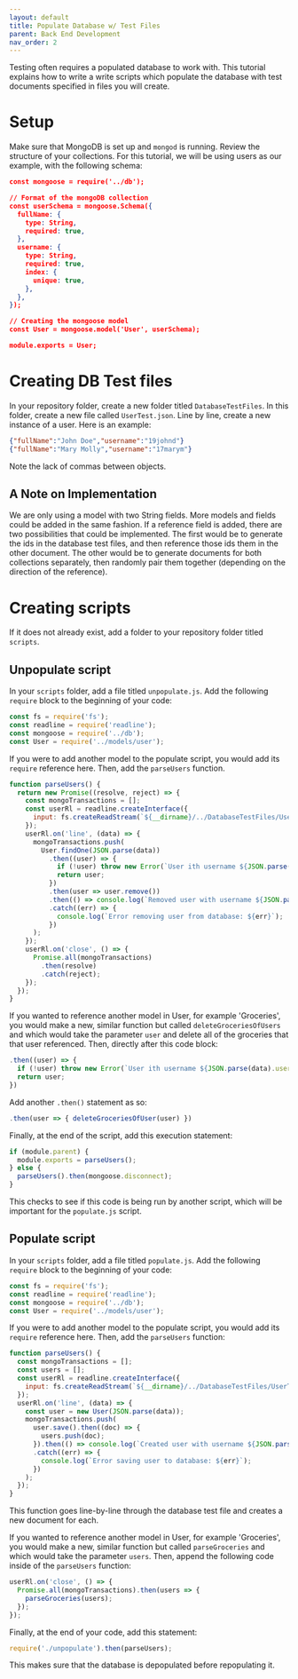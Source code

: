 ```yaml
---
layout: default
title: Populate Database w/ Test Files
parent: Back End Development
nav_order: 2
---
```


Testing often requires a populated database to work with. This tutorial explains how to write a write scripts which populate the database with test documents specified in files you will create.

# Setup

Make sure that MongoDB is set up and `mongod` is running. Review the structure of your collections. For this tutorial, we will be using users as our example, with the following schema:

````json
const mongoose = require('../db');

// Format of the mongoDB collection
const userSchema = mongoose.Schema({
  fullName: {
    type: String,
    required: true,
  },
  username: {
    type: String,
    required: true,
    index: {
      unique: true,
    },
  },
});

// Creating the mongoose model
const User = mongoose.model('User', userSchema);

module.exports = User;
````

# Creating DB Test files

In your repository folder, create a new folder titled `DatabaseTestFiles`. In this folder, create a new file called `UserTest.json`. Line by line, create a new instance of a user. Here is an example:

````json
{"fullName":"John Doe","username":"19johnd"}
{"fullName":"Mary Molly","username":"17marym"}
````

Note the lack of commas between objects.

## A Note on Implementation

We are only using a model with two String fields. More models and fields could be added in the same fashion. If a reference field is added, there are two possibilities that could be implemented. The first would be to generate the ids in the database test files, and then reference those ids them in the other document. The other would be to generate documents for both collections separately, then randomly pair them together (depending on the direction of the reference). 

# Creating scripts

If it does not already exist, add a folder to your repository folder titled `scripts`.

## Unpopulate script

In your `scripts` folder, add a file titled `unpopulate.js`.
Add the following `require` block to the beginning of your code:

````js
const fs = require('fs');
const readline = require('readline');
const mongoose = require('../db');
const User = require('../models/user');
````

If you were to add another model to the populate script, you would add its `require` reference here.
Then, add the `parseUsers` function.

````js
function parseUsers() {
  return new Promise((resolve, reject) => {
    const mongoTransactions = [];
    const userRl = readline.createInterface({
      input: fs.createReadStream(`${__dirname}/../DatabaseTestFiles/UserTest.json`),
    });
    userRl.on('line', (data) => {
      mongoTransactions.push(
        User.findOne(JSON.parse(data))
          .then((user) => {
            if (!user) throw new Error(`User ith username ${JSON.parse(data).username} does not exist`);
            return user;
          })
          .then(user => user.remove())
          .then(() => console.log(`Removed user with username ${JSON.parse(data).username}`))
          .catch((err) => {
            console.log(`Error removing user from database: ${err}`);
          })
      );
    });
    userRl.on('close', () => {
      Promise.all(mongoTransactions)
        .then(resolve)
        .catch(reject);
    });
  });
}
````

If you wanted to reference another model in User, for example 'Groceries', you would make a new, similar function but called `deleteGroceriesOfUsers` and which would take the parameter `user` and delete all of the groceries that that user referenced. Then, directly after this code block:

````js
.then((user) => {
  if (!user) throw new Error(`User ith username ${JSON.parse(data).username} does not exist`);
  return user;
})
````

Add another `.then()` statement as so:

````js
.then(user => { deleteGroceriesOfUser(user) })
````

Finally, at the end of the script, add this execution statement:

````js
if (module.parent) {
  module.exports = parseUsers();
} else {
  parseUsers().then(mongoose.disconnect);
}
````

This checks to see if this code is being run by another script, which will be important for the `populate.js` script.

## Populate script

In your `scripts` folder, add a file titled `populate.js`. Add the following `require` block to the beginning of your code:

````js
const fs = require('fs');
const readline = require('readline');
const mongoose = require('../db');
const User = require('../models/user');
````

If you were to add another model to the populate script, you would add its `require` reference here. Then, add the `parseUsers` function:

````js
function parseUsers() {
  const mongoTransactions = [];
  const users = [];
  const userRl = readline.createInterface({
    input: fs.createReadStream(`${__dirname}/../DatabaseTestFiles/UserTest.json`),
  });
  userRl.on('line', (data) => {
    const user = new User(JSON.parse(data));
    mongoTransactions.push(
      user.save().then((doc) => {
        users.push(doc);
      }).then(() => console.log(`Created user with username ${JSON.parse(data).username}`))
      .catch((err) => {
        console.log(`Error saving user to database: ${err}`);
      })
    );
  });
}
````

This function goes line-by-line through the database test file and creates a new document for each.

If you wanted to reference another model in User, for example 'Groceries', you would make a new, similar function but called `parseGroceries` and which would take the parameter `users`. Then, append the following code inside of the `parseUsers` function:

````js
userRl.on('close', () => {
  Promise.all(mongoTransactions).then(users => {
    parseGroceries(users);
  });
});
````

Finally, at the end of your code, add this statement:

````js
require('./unpopulate').then(parseUsers);
````

This makes sure that the database is depopulated before repopulating it.
